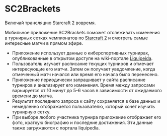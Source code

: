 # SC2Brackets
Включай трансляцию Starcraft 2 вовремя.

Мобильное приложение SC2Brackets поможет отслеживать изменения в турнирных сетках чемпионатов по [Starcraft 2](https://starcraft2.com/en-us/game) и смотреть самые интересные матчи в прямом эфире.

*	Приложение использует данные о киберспортивных турнирах, опубликованные в открытом доступе на wiki-портале [Liquipeida](https://liquipedia.net/starcraft2/Main_Page).
*	Пользователь изучает расписание текущих турниров и отмечает интересующие его матчи. Затем он получает уведомление,  когда отмеченный матч начался или время его начала было перенесено.
*	Приложение периодически запрашивает у сайта расписание турниров и анализирует его изменения. Время между запросами варьируется от 10 минут до 5-6 часов в зависимости от ожидаемого времени до матча.
*	Результат последнего запроса к сайту сохраняется в базе данных и немедленно отображается пользователю, который хочет изучить турнирную сетку.
*	При выборе любого участника турнира приложение отображает его фото, краткую биографию и последние достижения. Эти данные также загружаются с портала liquipedia.
